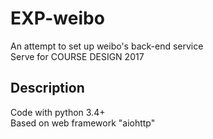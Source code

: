 # EXP-weibo
An attempt to set up weibo's back-end service  
Serve for COURSE DESIGN 2017

## Description
Code with python 3.4+  
Based on web framework "aiohttp"